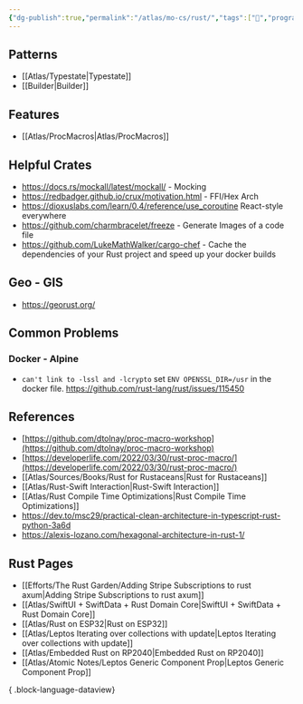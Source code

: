 ```yaml
---
{"dg-publish":true,"permalink":"/atlas/mo-cs/rust/","tags":["📍","programming"],"updated":"2025-01-28T18:17:59.251-08:00"}
---
```


## Patterns

- [[Atlas/Typestate\|Typestate]]
- [[Builder\|Builder]]

## Features

- [[Atlas/ProcMacros\|Atlas/ProcMacros]]

## Helpful Crates

- https://docs.rs/mockall/latest/mockall/ - Mocking
- https://redbadger.github.io/crux/motivation.html - FFI/Hex Arch
- https://dioxuslabs.com/learn/0.4/reference/use_coroutine React-style everywhere
- https://github.com/charmbracelet/freeze - Generate Images of a code file
- https://github.com/LukeMathWalker/cargo-chef - Cache the dependencies of your Rust project and speed up your docker builds

## Geo - GIS
- https://georust.org/
## Common Problems

### Docker - Alpine

- `can't link to -lssl and -lcrypto` set `ENV OPENSSL_DIR=/usr` in the docker file. https://github.com/rust-lang/rust/issues/115450
 
## References

- [https://github.com/dtolnay/proc-macro-workshop](https://github.com/dtolnay/proc-macro-workshop)
- [https://developerlife.com/2022/03/30/rust-proc-macro/](https://developerlife.com/2022/03/30/rust-proc-macro/)
- [[Atlas/Sources/Books/Rust for Rustaceans\|Rust for Rustaceans]]
- [[Atlas/Rust-Swift Interaction\|Rust-Swift Interaction]]
- [[Atlas/Rust Compile Time Optimizations\|Rust Compile Time Optimizations]]
- https://dev.to/msc29/practical-clean-architecture-in-typescript-rust-python-3a6d
- https://alexis-lozano.com/hexagonal-architecture-in-rust-1/

## Rust Pages
- [[Efforts/The Rust Garden/Adding Stripe Subscriptions to rust axum\|Adding Stripe Subscriptions to rust axum]]
- [[Atlas/SwiftUI + SwiftData + Rust Domain Core\|SwiftUI + SwiftData + Rust Domain Core]]
- [[Atlas/Rust on ESP32\|Rust on ESP32]]
- [[Atlas/Leptos Iterating over collections with update\|Leptos Iterating over collections with update]]
- [[Atlas/Embedded Rust on RP2040\|Embedded Rust on RP2040]]
- [[Atlas/Atomic Notes/Leptos Generic Component Prop\|Leptos Generic Component Prop]]

{ .block-language-dataview}
